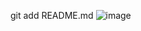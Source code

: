 ﻿git add README.md
![image](https://github.com/user-attachments/assets/c72c670f-d9eb-44ce-a959-b4501402e84e)
